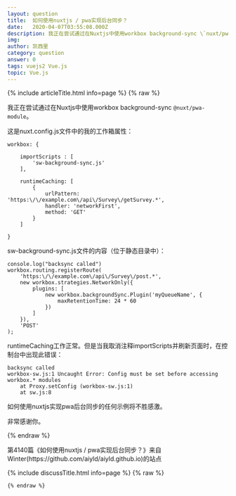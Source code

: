```yaml
---
layout: question
title:  如何使用nuxtjs / pwa实现后台同步？
date:   2020-04-07T03:55:08.000Z
description: 我正在尝试通过在Nuxtjs中使用workbox background-sync \`nuxt/pwa-module。这是nuxt.config.js文...
img: 
author: 凯西里
category: question
answer: 0
tags: vuejs2 Vue.js
topic: Vue.js
---
```

<div class="article-root">
  <div class="article">
    {% include articleTitle.html info=page %}
    {% raw %}
    <div class="article-content"><p><font style="vertical-align: inherit;"><font style="vertical-align: inherit;">我正在尝试通过在Nuxtjs中使用workbox background-sync </font></font><code>@nuxt/pwa-module</code><font style="vertical-align: inherit;"><font style="vertical-align: inherit;">。</font></font></p>

<p><font style="vertical-align: inherit;"><font style="vertical-align: inherit;">这是nuxt.config.js文件中的我的工作箱属性：</font></font></p>

<pre><code>workbox: {<font></font>
<font></font>
    importScripts : [<font></font>
        'sw-background-sync.js'<font></font>
    ],<font></font>
<font></font>
    runtimeCaching: [<font></font>
        {<font></font>
            urlPattern: 'https:\/\/example.com\/api\/Survey\/getSurvey.*',<font></font>
            handler: 'networkFirst',<font></font>
            method: 'GET'<font></font>
        }<font></font>
    ]<font></font>
<font></font>
}<font></font>
</code></pre>

<p><font style="vertical-align: inherit;"><font style="vertical-align: inherit;">sw-background-sync.js文件的内容（位于静态目录中）：</font></font></p>

<pre><code>console.log("backsync called")<font></font>
workbox.routing.registerRoute(<font></font>
    'https:\/\/example.com\/api\/Survey\/post.*',<font></font>
    new workbox.strategies.NetworkOnly({<font></font>
        plugins: [<font></font>
            new workbox.backgroundSync.Plugin('myQueueName', {<font></font>
                maxRetentionTime: 24 * 60<font></font>
            })<font></font>
        ]<font></font>
    }),<font></font>
    'POST'<font></font>
);<font></font>
</code></pre>

<p><font style="vertical-align: inherit;"><font style="vertical-align: inherit;">runtimeCaching工作正常。</font><font style="vertical-align: inherit;">但是当我取消注释importScripts并刷新页面时，在控制台中出现此错误：</font></font></p>

<pre><code>backsync called<font></font>
workbox-sw.js:1 Uncaught Error: Config must be set before accessing workbox.* modules<font></font>
    at Proxy.setConfig (workbox-sw.js:1)<font></font>
    at sw.js:8<font></font>
</code></pre>

<p><font style="vertical-align: inherit;"><font style="vertical-align: inherit;">如何使用nuxtjs实现pwa后台同步的任何示例将不胜感激。</font></font></p>

<p><font style="vertical-align: inherit;"><font style="vertical-align: inherit;">非常感谢你。</font></font></p></div>
    {% endraw %}
  </div>
  <p class="winter_mark">第4140篇《如何使用nuxtjs / pwa实现后台同步？》来自Winter(https://github.com/aiyld/aiyld.github.io)的站点</p>
  <div class="discuss-wrapper">
    {% include discussTitle.html info=page %}
    {% raw %}
    
    {% endraw %}
  </div>
<div>

